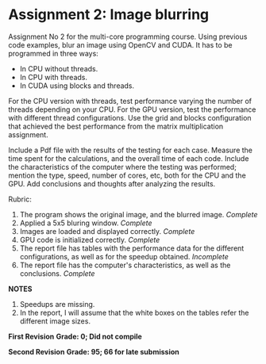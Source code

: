 # Assignment 2: Image blurring

Assignment No 2 for the multi-core programming course. Using previous code examples, blur an image using OpenCV and CUDA. It has to be programmed in three ways:

- In CPU without threads.
- In CPU with threads.
- In CUDA using blocks and threads.

For the CPU version with threads, test performance varying the number of threads depending on your CPU. For the GPU version, test the performance with different thread configurations. Use the grid and blocks configuration that achieved the best performance from the matrix multiplication assignment.

Include a Pdf file with the results of the testing for each case. Measure the time spent for the calculations, and the overall time of each code. Include the characteristics of the computer where the testing was performed; mention the type, speed, number of cores, etc, both for the CPU and the GPU. Add conclusions and thoughts after analyzing the results.

Rubric:

1. The program shows the original image, and the blurred image. *Complete*
2. Applied a 5x5 bluring window. *Complete*
3. Images are loaded and displayed correctly. *Complete*
4. GPU code is initialized correctly. *Complete*
5. The report file has tables with the performance data for the different configurations, as well as for the speedup obtained. *Incomplete*
6. The report file has the computer's characteristics, as well as the conclusions. *Complete*

**NOTES**

1. Speedups are missing.
2. In the report, I will assume that the white boxes on the tables refer the different image sizes.

**First Revision**
**Grade: 0; Did not compile**

**Second Revision**
**Grade: 95; 66 for late submission**
